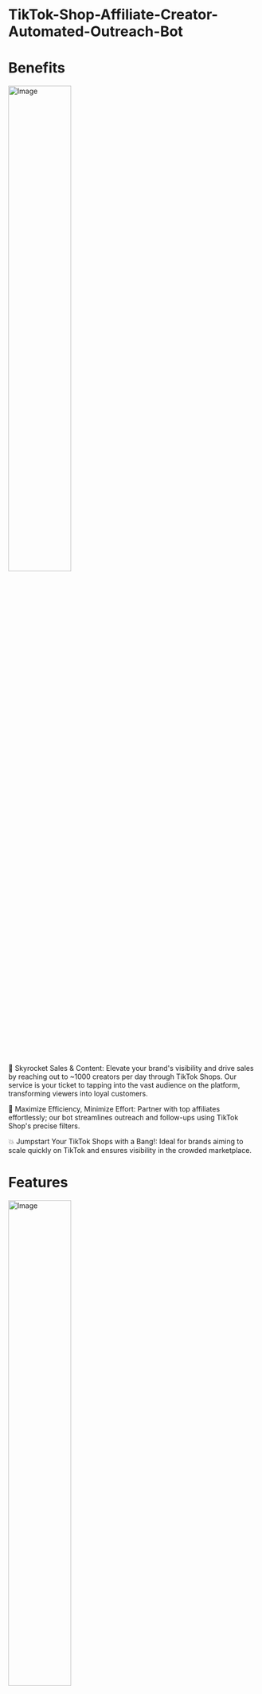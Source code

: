# TikTok-Shop-Affiliate-Creator-Automated-Outreach-Bot



# Benefits

<img alt="Image" width="50%" src="https://www.salesforce.com/blog/wp-content/uploads/sites/2/2023/10/Sales_Quotas.jpg" />

🚀 Skyrocket Sales & Content: Elevate your brand's visibility and drive sales by reaching out to ~1000 creators per day through TikTok Shops. Our service is your ticket to tapping into the vast audience on the platform, transforming viewers into loyal customers.

🛌 Maximize Efficiency, Minimize Effort: Partner with top affiliates effortlessly; our bot streamlines outreach and follow-ups using TikTok Shop's precise filters.

💥 Jumpstart Your TikTok Shops with a Bang!: Ideal for brands aiming to scale quickly on TikTok and ensures visibility in the crowded marketplace. 

# Features

<img alt="Image" width="50%" src="https://amoeboids.com/wp-content/uploads/2020/08/A-Definitive-Guide-to-Announcing-New-Features-Banner.webp" />

🤖 1 - Automate your TikTok outreach with our Affiliate & Creator Bot, streamlining affiliate invitations and creator messaging directly through the TikTok Seller Center

🤵 2 - Our bot service is a done-for-you solution with exceptional customer service, eliminating installation and management hassles for you.

🎯 3 - Utilizes TikTok Shop filters and sends customized messages—streamlining your outreach with precision and personalization.

🚀 4 - Choose from our range of plans to match your scaling speed, with options to feature one or two products in our campaigns.

🔒 5 - Every bot is safe and secure by leveraging a unique VPS and IP address for each client. The bot replicates human behavior and does an action every 1.5-2.5 minutes to avoid detection. 

# Our Approach
1.	📩 We automate Target Collaboration Affiliate Invites through Tiktok Seller Center
2.	💬 We automate Creator Messages and follow-up messages through Tiktok Seller Center
3.	🛠️ In Construction: We will automate Tiktok Profile Messages and follow-up messages

# Demo:


[![Demo link](https://img.youtube.com/vi/1Y8bWmnuXr0/0.jpg )](https://www.youtube.com/watch?v=1Y8bWmnuXr0)


    <iframe width="100%" 
src="https://www.youtube.com/embed/MUQfKFzIOeU" 
frameborder="0" 
allow="accelerometer; autoplay; encrypted-media; gyroscope; picture-in-picture" 
allowfullscreen>
</iframe>

## Connect With Us:
<br/>
<a href="https://ttbot.co">
    <img alt="Website" width="30px" src="https://edent.github.io/SuperTinyIcons/images/svg/chrome.svg" />
    <code>ttbot.co</code>
</a>

<br/>

<a href="https://mail.google.com/mail/u/?authuser=hello@ttbot.co">
    <img alt="Gmail" width="30px" src="https://edent.github.io/SuperTinyIcons/images/svg/gmail.svg" />
    <code>hello@ttbot.co</code>
</a>

<br/>


<a href="https://wa.me/+19258998649">
    <img alt="Whatsapp" width="30px" src="https://edent.github.io/SuperTinyIcons/images/svg/whatsapp.svg" />
    <code>+1-925-899-8649</code>
</a>

<br/>

Directly reach me out from one of above channel and hire me to get Tiktok Shop Affiliate Creator Automated Outreach Bot.
